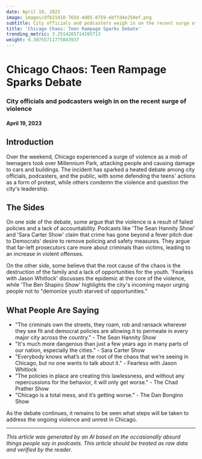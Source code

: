 ```yaml
---
date: April 19, 2023
image: images/dfb21d10-765d-4d05-8759-ebffd4e250ef.png
subtitle: City officials and podcasters weigh in on the recent surge of violence
title: 'Chicago Chaos: Teen Rampage Sparks Debate'
trending_metric: 3.2514285714285713
weight: 0.30755711775043937
---
```

# Chicago Chaos: Teen Rampage Sparks Debate
### City officials and podcasters weigh in on the recent surge of violence
#### April 19, 2023
## Introduction
Over the weekend, Chicago experienced a surge of violence as a mob of teenagers took over Millennium Park, attacking people and causing damage to cars and buildings. The incident has sparked a heated debate among city officials, podcasters, and the public, with some defending the teens' actions as a form of protest, while others condemn the violence and question the city's leadership.

## The Sides
On one side of the debate, some argue that the violence is a result of failed policies and a lack of accountability. Podcasts like 'The Sean Hannity Show' and 'Sara Carter Show' claim that crime has gone beyond a fever pitch due to Democrats' desire to remove policing and safety measures. They argue that far-left prosecutors care more about criminals than victims, leading to an increase in violent offenses.

On the other side, some believe that the root cause of the chaos is the destruction of the family and a lack of opportunities for the youth. 'Fearless with Jason Whitlock' discusses the epidemic at the core of the violence, while 'The Ben Shapiro Show' highlights the city's incoming mayor urging people not to "demonize youth starved of opportunities."

## What People Are Saying
- "The criminals own the streets, they roam, rob and ransack wherever they see fit and democrat policies are allowing it to permeate in every major city across the country." - The Sean Hannity Show
- "It's much more dangerous than just a few years ago in many parts of our nation, especially the cities." - Sara Carter Show
- "Everybody knows what’s at the root of the chaos that we’re seeing in Chicago, but no one wants to talk about it." - Fearless with Jason Whitlock
- "The policies in place are creating this lawlessness, and without any repercussions for the behavior, it will only get worse." - The Chad Prather Show
- "Chicago is a total mess, and it’s getting worse." - The Dan Bongino Show

As the debate continues, it remains to be seen what steps will be taken to address the ongoing violence and unrest in Chicago.

 --- 

*This article was generated by an AI based on the occasionally absurd things people say in podcasts. This article should be treated as raw data and verified by the reader.*
